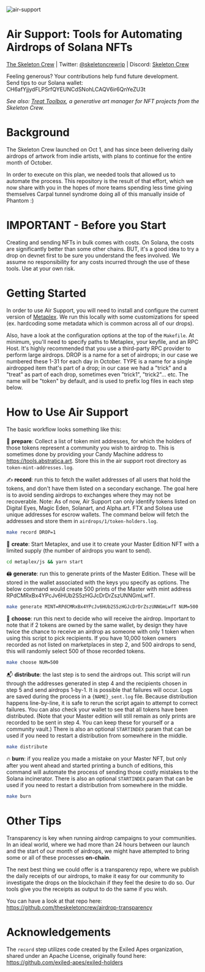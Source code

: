 ![air-support](https://user-images.githubusercontent.com/89115113/138522903-0f13fa38-7f84-493c-ac34-f9768f35a8fb.png)

# Air Support: Tools for Automating Airdrops of Solana NFTs

[The Skeleton Crew](https://skeletoncrew.rip) | Twitter: [@skeletoncrewrip](https://twitter.com/skeletoncrewrip) |  Discord: [Skeleton Crew](https://discord.gg/skeletoncrewrip)

Feeling generous? Your contributions help fund future development.  
Send tips to our Solana wallet: CH6afYjjydFLPSrfQYEUNCdSNohLCAQV6ir6QnYeZU3t  

_See also: [Treat Toolbox](https://github.com/theskeletoncrew/treat-toolbox), a generative art manager for NFT projects from the Skeleton Crew._


# Background

The Skeleton Crew launched on Oct 1, and has since been delivering daily airdrops of artwork from indie artists, with plans to continue for the entire month of October.

In order to execute on this plan, we needed tools that allowed us to automate the process. This repository is the result of that effort, which we now share with you in the hopes of more teams spending less time giving themselves Carpal tunnel syndrome doing all of this manually inside of Phantom :)  


# IMPORTANT - Before you Start

Creating and sending NFTs in bulk comes with costs. On Solana, the costs are significantly better than some other chains. BUT, it's a good idea to try a drop on devnet first to be sure you understand the fees involved. We assume no responsibility for any costs incurred through the use of these tools. Use at your own risk.  


# Getting Started

In order to use Air Support, you will need to install and configure the current version of [Metaplex](https://github.com/metaplex-foundation/metaplex). We run this locally with some customizations for speed (ex. hardcoding some metadata which is common across all of our drops).  

Also, have a look at the configuration options at the top of the `Makefile`. At minimum, you'll need to specify paths to Metaplex, your keyfile, and an RPC Host. It's highly recommended that you use a third-party RPC provider to perform large airdrops. DROP is a name for a set of airdrops; in our case we numbered these 1-31 for each day in October. TYPE is a name for a single airdropped item that's part of a drop; in our case we had a "trick" and a "treat" as part of each drop, sometimes even "trick1", "trick2"... etc. The name will be "token" by default, and is used to prefix log files in each step below.  


# How to Use Air Support

The basic workflow looks something like this:  

📇 **prepare**: Collect a list of token mint addresses, for which the holders of those tokens represent a community you wish to airdrop to. This is sometimes done by providing your Candy Machine address to https://tools.abstratica.art. Store this in the air support root directory as `token-mint-addresses.log`.   
  
  
✍️ **record**: run this to fetch the wallet addresses of all users that hold the tokens, and don't have them listed on a secondary exchange. The goal here is to avoid sending airdrops to exchanges where they may not be recoverable. Note: As of now, Air Support can only identify tokens listed on Digital Eyes, Magic Eden, Solanart, and Alpha.art. FTX and Solsea use unique addresses for escrow wallets. The command below will fetch the addresses and store them in `airdrops/1/token-holders.log`.  
  
  ```bash
  make record DROP=1
  ```  
  
  
🎨 **create**: Start Metaplex, and use it to create your Master Edition NFT with a limited supply (the number of airdrops you want to send).  
  
  ```bash
  cd metaplex/js && yarn start
  ```
  
🖨 **generate**: run this to generate prints of the Master Edition. These will be stored in the wallet associated with the keys you specify as options. The below command would create 500 prints of the Master with mint address RPdCMRxBx4YPcJv6HUb2S5zHGJcDrDrZszUNNGmLwfT.  
  
  ```bash
  make generate MINT=RPdCMRxBx4YPcJv6HUb2S5zHGJcDrDrZszUNNGmLwfT NUM=500
  ```  
  
  
🏅 **choose**: run this next to decide who will receive the airdrop. Important to note that if 2 tokens are owned by the same wallet, by design they have twice the chance to receive an airdrop as someone with only 1 token when using this script to pick recipients. If you have 10,000 token owners recorded as not listed on marketplaces in step 2, and 500 airdrops to send, this will randomly select 500 of those recorded tokens.  
  
  ```bash
  make choose NUM=500
  ```  
  
  
📬 **distribute**: the last step is to send the airdrops out. This script will run through the addresses generated in step 4 and the recipients chosen in step 5 and send airdrops 1-by-1. It is possible that failures will occur. Logs are saved during the process in a `{NAME}_sent.log` file. Because distribution happens line-by-line, it is safe to rerun the script again to attempt to correct failures. You can also check your wallet to see that all tokens have been distributed. (Note that your Master edition will still remain as only prints are recorded to be sent in step 4. You can keep these for yourself or a community vault.) There is also an optional `STARTINDEX` param that can be used if you need to restart a distribution from somewhere in the middle.  
  
  ```bash
  make distribute
  ```  
  
  
🔥 **burn**: if you realize you made a mistake on your Master NFT, but only after you went ahead and started printing a bunch of editions, this command will automate the process of sending those costly mistakes to the Solana incinerator. There is also an optional `STARTINDEX` param that can be used if you need to restart a distribution from somewhere in the middle.  
  
  ```bash
  make burn
  ```  
  

# Other Tips

Transparency is key when running airdrop campaigns to your communities. In an ideal world, where we had more than 24 hours between our launch and the start of our month of airdrops, we might have attempted to bring some or all of these processes **on-chain**.  
  
The next best thing we could offer is a transparency repo, where we publish the daily receipts of our airdrops, to make it easy for our community to investigate the drops on the blockchain if they feel the desire to do so. Our tools give you the receipts as output to do the same if you wish.  
  
You can have a look at that repo here: 
https://github.com/theskeletoncrew/airdrop-transparency  
  
  
# Acknowledgements
  
The `record` step utilizes code created by the Exiled Apes organization, shared under an Apache License, originally found here: https://github.com/exiled-apes/exiled-holders  
